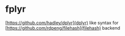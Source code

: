 # fplyr
[https://github.com/hadley/dplyr](dplyr) like syntax for [https://github.com/rdpeng/filehash](filehash) backend
